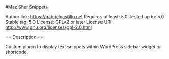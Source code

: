 #Max Sher Snippets

Author link: https://gabrielcastillo.net
Requires at least: 5.0
Tested up to: 5.0
Stable tag: 5.0
License: GPLv2 or later
License URI: http://www.gnu.org/licenses/gpl-2.0.html

== Description ==

Custom plugin to display text snippets within WordPress sidebar widget or shortcode.
